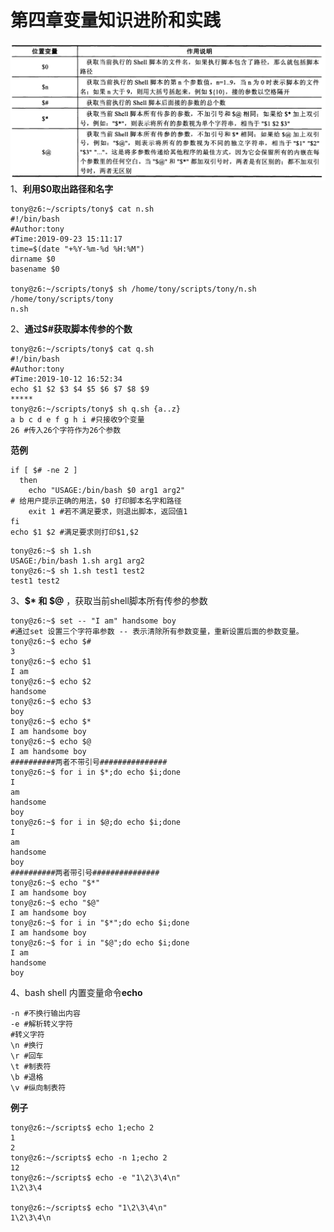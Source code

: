 # 第四章变量知识进阶和实践

![](../../../../.gitbook/assets/screenshot_1573639114650.png) 1、**利用$0取出路径和名字**

```text
tony@z6:~/scripts/tony$ cat n.sh 
#!/bin/bash
#Author:tony
#Time:2019-09-23 15:11:17
time=$(date "+%Y-%m-%d %H:%M")
dirname $0
basename $0

tony@z6:~/scripts/tony$ sh /home/tony/scripts/tony/n.sh 
/home/tony/scripts/tony
n.sh
```

2、**通过$\#获取脚本传参的个数**

```text
tony@z6:~/scripts/tony$ cat q.sh
#!/bin/bash
#Author:tony
#Time:2019-10-12 16:52:34
echo $1 $2 $3 $4 $5 $6 $7 $8 $9
*****
tony@z6:~/scripts/tony$ sh q.sh {a..z}
a b c d e f g h i #只接收9个变量
26 #传入26个字符作为26个参数
```

**范例**

```text
if [ $# -ne 2 ]
  then
    echo "USAGE:/bin/bash $0 arg1 arg2"
# 给用户提示正确的用法，$0 打印脚本名字和路径
    exit 1 #若不满足要求，则退出脚本，返回值1
fi
echo $1 $2 #满足要求则打印$1,$2
```

```text
tony@z6:~$ sh 1.sh 
USAGE:/bin/bash 1.sh arg1 arg2
tony@z6:~$ sh 1.sh test1 test2
test1 test2
```

3、**$\* 和 $@** ，获取当前shell脚本所有传参的参数

```text
tony@z6:~$ set -- "I am" handsome boy
#通过set 设置三个字符串参数 -- 表示清除所有参数变量，重新设置后面的参数变量。
tony@z6:~$ echo $#
3
tony@z6:~$ echo $1
I am
tony@z6:~$ echo $2
handsome
tony@z6:~$ echo $3
boy
tony@z6:~$ echo $*
I am handsome boy
tony@z6:~$ echo $@
I am handsome boy
##########两者不带引号###############
tony@z6:~$ for i in $*;do echo $i;done
I
am
handsome
boy
tony@z6:~$ for i in $@;do echo $i;done
I
am
handsome
boy
##########两者带引号###############
tony@z6:~$ echo "$*"
I am handsome boy
tony@z6:~$ echo "$@"
I am handsome boy
tony@z6:~$ for i in "$*";do echo $i;done
I am handsome boy
tony@z6:~$ for i in "$@";do echo $i;done
I am
handsome
boy
```

4、bash shell 内置变量命令**echo**

```text
-n #不换行输出内容
-e #解析转义字符
#转义字符
\n #换行
\r #回车
\t #制表符
\b #退格
\v #纵向制表符
```

**例子**

```text
tony@z6:~/scripts$ echo 1;echo 2
1
2
tony@z6:~/scripts$ echo -n 1;echo 2
12
tony@z6:~/scripts$ echo -e "1\2\3\4\n"
1\2\3\4

tony@z6:~/scripts$ echo "1\2\3\4\n"
1\2\3\4\n
```

